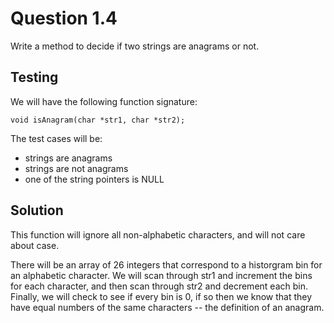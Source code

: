 # Question 1.4

Write a method to decide if two strings are anagrams or not.

## Testing

We will have the following function signature:

```
void isAnagram(char *str1, char *str2);
```

The test cases will be:

- strings are anagrams
- strings are not anagrams
- one of the string pointers is NULL

## Solution

This function will ignore all non-alphabetic characters, and will not care
about case.

There will be an array of 26 integers that correspond to a historgram bin for an
alphabetic character. We will scan through str1 and increment the bins for each
character, and then scan through str2 and decrement each bin. Finally, we will
check to see if every bin is 0, if so then we know that they have equal numbers
of the same characters -- the definition of an anagram.
